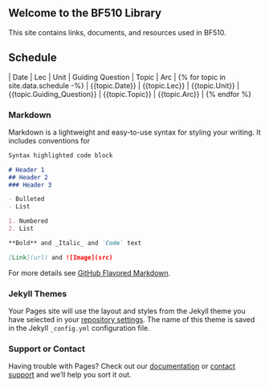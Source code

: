 ## Welcome to the BF510 Library

This site contains links, documents, and resources used in BF510.

## Schedule

| Date | Lec | Unit | Guiding Question | Topic | Arc |
{% for topic in site.data.schedule -%}
| {{topic.Date}} | {{topic.Lec}} | {{topic.Unit}} | {{topic.Guiding_Question}} | {{topic.Topic}} | {{topic.Arc}} |
{% endfor %}

### Markdown

Markdown is a lightweight and easy-to-use syntax for styling your writing. It includes conventions for

```markdown
Syntax highlighted code block

# Header 1
## Header 2
### Header 3

- Bulleted
- List

1. Numbered
2. List

**Bold** and _Italic_ and `Code` text

[Link](url) and ![Image](src)
```

For more details see [GitHub Flavored Markdown](https://guides.github.com/features/mastering-markdown/).

### Jekyll Themes

Your Pages site will use the layout and styles from the Jekyll theme you have selected in your [repository settings](https://github.com/adamlabadorf/Library510/settings/pages). The name of this theme is saved in the Jekyll `_config.yml` configuration file.

### Support or Contact

Having trouble with Pages? Check out our [documentation](https://docs.github.com/categories/github-pages-basics/) or [contact support](https://support.github.com/contact) and we’ll help you sort it out.
